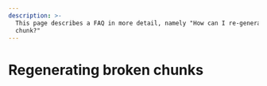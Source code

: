 ```yaml
---
description: >-
  This page describes a FAQ in more detail, namely "How can I re-generate a
  chunk?"
---
```


# Regenerating broken chunks

